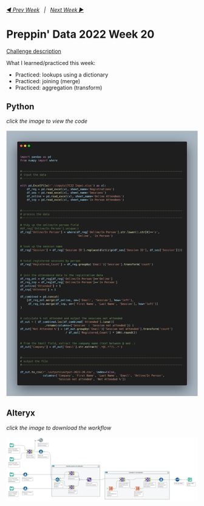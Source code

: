 <h6><a href="..\preppin-data-2022-19\README.md">◀  Prev Week</a>&nbsp;&nbsp;&nbsp;|&nbsp;&nbsp;&nbsp;<a href="..\preppin-data-2022-21\README.md">Next Week  ▶</a></h6>

# Preppin' Data 2022 Week 20

[Challenge description](https://preppindata.blogspot.com/)

What I learned/practiced this week:
* Practiced: lookups using a dictionary
* Practiced: joining (merge)
* Practiced: aggregation (transform)

## Python
<i>click the image to view the code</i><br>
<br>
<a href="preppin-data-2022-20.py">
<img src="img-python-code-2022-20.png?raw=true" alt="Python code">
</a>

## Alteryx
<i>click the image to download the workflow</i><br>
<br>
<a href="preppin-data-2022-20.yxzp">
<img src="img-alteryx-2022-20.png?raw=true" alt="Alteryx workflow">
</a>